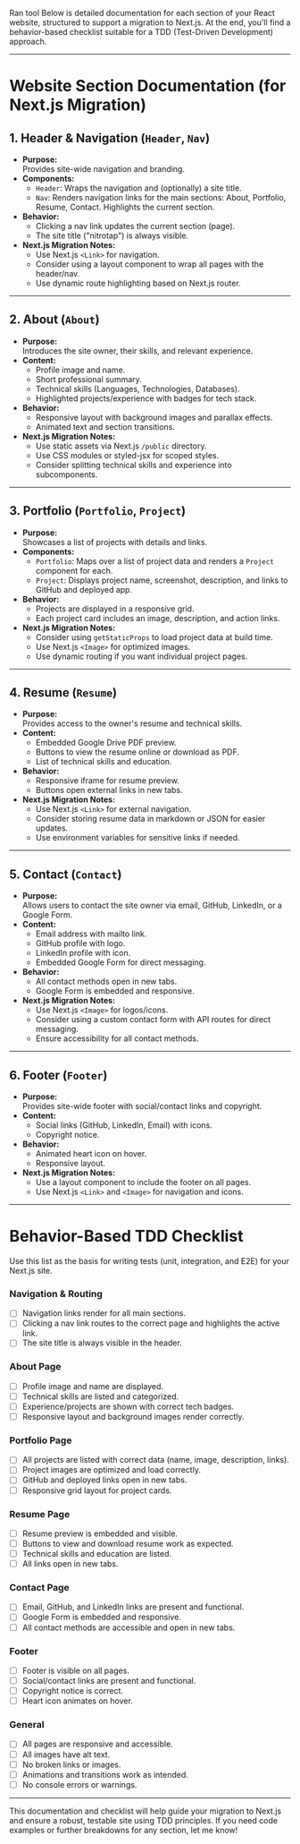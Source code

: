 Ran tool
Below is detailed documentation for each section of your React website, structured to support a migration to Next.js. At the end, you'll find a behavior-based checklist suitable for a TDD (Test-Driven Development) approach.

---

# Website Section Documentation (for Next.js Migration)

## 1. **Header & Navigation (`Header`, `Nav`)**

- **Purpose:**  
  Provides site-wide navigation and branding.
- **Components:**
  - `Header`: Wraps the navigation and (optionally) a site title.
  - `Nav`: Renders navigation links for the main sections: About, Portfolio, Resume, Contact. Highlights the current section.
- **Behavior:**
  - Clicking a nav link updates the current section (page).
  - The site title ("nitrotap") is always visible.
- **Next.js Migration Notes:**
  - Use Next.js `<Link>` for navigation.
  - Consider using a layout component to wrap all pages with the header/nav.
  - Use dynamic route highlighting based on Next.js router.

---

## 2. **About (`About`)**

- **Purpose:**  
  Introduces the site owner, their skills, and relevant experience.
- **Content:**
  - Profile image and name.
  - Short professional summary.
  - Technical skills (Languages, Technologies, Databases).
  - Highlighted projects/experience with badges for tech stack.
- **Behavior:**
  - Responsive layout with background images and parallax effects.
  - Animated text and section transitions.
- **Next.js Migration Notes:**
  - Use static assets via Next.js `/public` directory.
  - Use CSS modules or styled-jsx for scoped styles.
  - Consider splitting technical skills and experience into subcomponents.

---

## 3. **Portfolio (`Portfolio`, `Project`)**

- **Purpose:**  
  Showcases a list of projects with details and links.
- **Components:**
  - `Portfolio`: Maps over a list of project data and renders a `Project` component for each.
  - `Project`: Displays project name, screenshot, description, and links to GitHub and deployed app.
- **Behavior:**
  - Projects are displayed in a responsive grid.
  - Each project card includes an image, description, and action links.
- **Next.js Migration Notes:**
  - Consider using `getStaticProps` to load project data at build time.
  - Use Next.js `<Image>` for optimized images.
  - Use dynamic routing if you want individual project pages.

---

## 4. **Resume (`Resume`)**

- **Purpose:**  
  Provides access to the owner's resume and technical skills.
- **Content:**
  - Embedded Google Drive PDF preview.
  - Buttons to view the resume online or download as PDF.
  - List of technical skills and education.
- **Behavior:**
  - Responsive iframe for resume preview.
  - Buttons open external links in new tabs.
- **Next.js Migration Notes:**
  - Use Next.js `<Link>` for external navigation.
  - Consider storing resume data in markdown or JSON for easier updates.
  - Use environment variables for sensitive links if needed.

---

## 5. **Contact (`Contact`)**

- **Purpose:**  
  Allows users to contact the site owner via email, GitHub, LinkedIn, or a Google Form.
- **Content:**
  - Email address with mailto link.
  - GitHub profile with logo.
  - LinkedIn profile with icon.
  - Embedded Google Form for direct messaging.
- **Behavior:**
  - All contact methods open in new tabs.
  - Google Form is embedded and responsive.
- **Next.js Migration Notes:**
  - Use Next.js `<Image>` for logos/icons.
  - Consider using a custom contact form with API routes for direct messaging.
  - Ensure accessibility for all contact methods.

---

## 6. **Footer (`Footer`)**

- **Purpose:**  
  Provides site-wide footer with social/contact links and copyright.
- **Content:**
  - Social links (GitHub, LinkedIn, Email) with icons.
  - Copyright notice.
- **Behavior:**
  - Animated heart icon on hover.
  - Responsive layout.
- **Next.js Migration Notes:**
  - Use a layout component to include the footer on all pages.
  - Use Next.js `<Link>` and `<Image>` for navigation and icons.

---

# Behavior-Based TDD Checklist

Use this list as the basis for writing tests (unit, integration, and E2E) for your Next.js site.

### Navigation & Routing

- [ ] Navigation links render for all main sections.
- [ ] Clicking a nav link routes to the correct page and highlights the active link.
- [ ] The site title is always visible in the header.

### About Page

- [ ] Profile image and name are displayed.
- [ ] Technical skills are listed and categorized.
- [ ] Experience/projects are shown with correct tech badges.
- [ ] Responsive layout and background images render correctly.

### Portfolio Page

- [ ] All projects are listed with correct data (name, image, description, links).
- [ ] Project images are optimized and load correctly.
- [ ] GitHub and deployed links open in new tabs.
- [ ] Responsive grid layout for project cards.

### Resume Page

- [ ] Resume preview is embedded and visible.
- [ ] Buttons to view and download resume work as expected.
- [ ] Technical skills and education are listed.
- [ ] All links open in new tabs.

### Contact Page

- [ ] Email, GitHub, and LinkedIn links are present and functional.
- [ ] Google Form is embedded and responsive.
- [ ] All contact methods are accessible and open in new tabs.

### Footer

- [ ] Footer is visible on all pages.
- [ ] Social/contact links are present and functional.
- [ ] Copyright notice is correct.
- [ ] Heart icon animates on hover.

### General

- [ ] All pages are responsive and accessible.
- [ ] All images have alt text.
- [ ] No broken links or images.
- [ ] Animations and transitions work as intended.
- [ ] No console errors or warnings.

---

This documentation and checklist will help guide your migration to Next.js and ensure a robust, testable site using TDD principles. If you need code examples or further breakdowns for any section, let me know!
